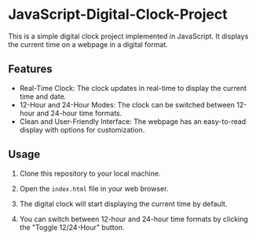 # JavaScript-Digital-Clock-Project
This is a simple digital clock project implemented in JavaScript. It displays the current time on a webpage in a digital format.
## Features

- Real-Time Clock: The clock updates in real-time to display the current time and date.
- 12-Hour and 24-Hour Modes: The clock can be switched between 12-hour and 24-hour time formats.
- Clean and User-Friendly Interface: The webpage has an easy-to-read display with options for customization.

## Usage

1. Clone this repository to your local machine.
2. Open the `index.html` file in your web browser.

3. The digital clock will start displaying the current time by default.

4. You can switch between 12-hour and 24-hour time formats by clicking the "Toggle 12/24-Hour" button.
